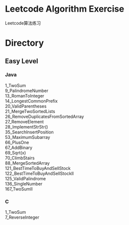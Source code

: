 # Leetcode Algorithm Exercise  
Leetcode算法练习  
  
# Directory  
  
## Easy Level  
### Java  
1_TwoSum  
9_PalindromeNumber  
13_RomanToInteger  
14_LongestCommonPrefix  
20_ValidParentheses  
21_MergeTwoSortedLists  
26_RemoveDuplicatesFromSortedArray  
27_RemoveElement  
28_ImplementStrStr()  
35_SearchInsertPosition  
53_MaximumSubarray    
66_PlusOne  
67_AddBinary  
69_Sqrt(x)  
70_ClimbStairs  
88_MergeSortedArray  
121_BestTimeToBuyAndSellStock  
122_BestTimeToBuyAndSellStockII  
125_ValidPalindrome  
136_SingleNumber  
167_TwoSumII  
  
  
### C    
1_TwoSum  
7_ReverseInteger  
  
